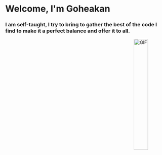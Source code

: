   
  
  
  # Welcome, I'm Goheakan

### I am self-taught, I try to bring to gather the best of the code I find to make it a perfect balance and offer it to all.

<p align="center">
  <img align="right" width="30%" alt="GIF" src="https://media.giphy.com/media/xUPGGDNsLvqsBOhuU0/giphy.gif"/>
</p>
